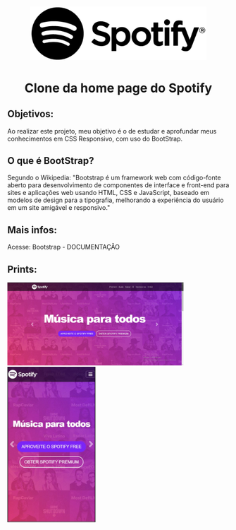 <h1 align="center">
<img src="./img/spotify.png" width="400px">
</h1>

<h1 align="center" >Clone da home page do Spotify</h1>

## Objetivos:
<p>Ao realizar este projeto, meu objetivo é o de estudar e aprofundar meus conhecimentos em CSS Responsivo, com uso do BootStrap.

## O que é BootStrap?
Segundo o Wikipedia: "Bootstrap é um framework web com código-fonte aberto para desenvolvimento de componentes de interface e front-end para sites e aplicações web usando HTML, CSS e JavaScript, baseado em modelos de design para a tipografia, melhorando a experiência do usuário em um site amigável e responsivo."

## Mais infos:
<p>Acesse: <a src="https://getbootstrap.com.br/docs/4.1/getting-started/introduction/">Bootstrap - DOCUMENTAÇÃO</a>

## Prints: 

<img src="./img/CapturarHomeFull.JPG" width="400px">
<img src="./img/CapturarHomeMObile.JPG" width="200px">